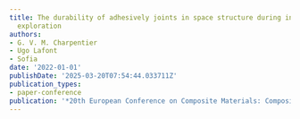 ```yaml
---
title: The durability of adhesively joints in space structure during interplanetary
  exploration
authors:
- G. V. M. Charpentier
- Ugo Lafont
- Sofia
date: '2022-01-01'
publishDate: '2025-03-20T07:54:44.033711Z'
publication_types:
- paper-conference
publication: '*20th European Conference on Composite Materials: Composites Meet Sustainability*'
---
```

